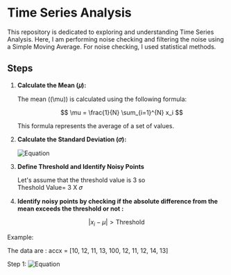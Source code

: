 # Time Series Analysis

This repository is dedicated to exploring and understanding Time Series Analysis. Here, I am performing noise checking and filtering the noise using a Simple Moving Average. For noise checking, I used statistical methods.

## Steps

1. **Calculate the Mean (𝜇):**

   The mean (\(\mu\)) is calculated using the following formula:

   $$
   \mu = \frac{1}{N} \sum_{i=1}^{N} x_i
   $$

   This formula represents the average of a set of values.

2. **Calculate the Standard Deviation (𝜎):**

   ![Equation](https://quicklatex.com/cache3/32/ql_86135f0a811484b2cbe5ab66c03dce32_l3.png)

3. **Define Threshold and Identify Noisy Points** <br>

   Let's assume that the threshold value is 3 so   <br>
   Theshold Value= 3 X 𝜎

5. **Identify noisy points by checking if the absolute difference from the mean exceeds the threshold or not :**

$$
\left| x_i - \mu \right| > \text{Threshold}
$$

Example: 

The data are : accx = [10, 12, 11, 13, 100, 12, 11, 12, 14, 13]

Step 1:   ![Equation](https://quicklatex.com/cache3/1a/ql_5e7ab5292fd8ac647a3fc44ce727e01a_l3.png)

   
